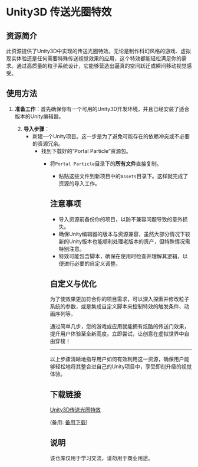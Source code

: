 # Unity3D 传送光圈特效

## 资源简介

此资源提供了Unity3D中实现的传送光圈特效。无论是制作科幻风格的游戏、虚拟现实体验还是任何需要特殊传送视觉效果的应用，这个特效都能轻松满足你的需求。通过高质量的粒子系统设计，它能够营造出逼真的空间跃迁或瞬间移动视觉感受。

## 使用方法

1. **准备工作**：首先确保你有一个可用的Unity3D开发环境，并且已经安装了适合版本的Unity编辑器。

   2. **导入步骤**：
      - 新建一个Unity项目。这一步是为了避免可能存在的依赖冲突或不必要的资源冗余。
         - 找到下载好的“Portal Particle”资源包。
            - 将`Portal Particle`目录下的**所有文件**直接复制。
               - 粘贴这些文件到新项目中的`Assets`目录下。这样就完成了资源的导入工作。

               ## 注意事项

               - 导入资源前备份你的项目，以防不兼容问题导致的意外损失。
               - 确保Unity编辑器的版本与资源兼容，虽然大部分情况下较新的Unity版本也能顺利处理老版本的资产，但特殊情况需特别注意。
               - 特效可能包含脚本，确保在使用时检查并理解其逻辑，以便进行必要的自定义调整。

               ## 自定义与优化

               为了使效果更加符合你的项目需求，可以深入探索并修改粒子系统的参数，或是集成自定义脚本来控制特效的触发条件、动画序列等。

               通过简单几步，您的游戏或应用就能拥有炫酷的传送门效果，提升用户体验至全新高度。立即尝试，让创意在虚拟世界中自由穿梭！

               ---

               以上步骤清晰地指导用户如何有效利用这一资源，确保用户能够轻松地将其整合进自己的Unity项目中，享受即刻升级的视觉体验。

               ## 下载链接
               [Unity3D传送光圈特效](https://pan.quark.cn/s/395eae578f46) 

               (备用: [备用下载](https://pan.baidu.com/s/1jcub48Elo6CHNVeao-m6Cw?pwd=1234))

               ## 说明

               该仓库仅用于学习交流，请勿用于商业用途。
